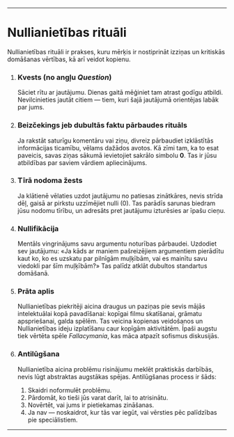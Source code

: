 -----  
# Nullianietības rituāli

Nullianietības rituāli ir prakses, kuru mērķis ir nostiprināt izziņas un kritiskās domāšanas vērtības, kā arī veidot kopienu.

1.  ### Kvests (no angļu *Question*)
    Sāciet rītu ar jautājumu. Dienas gaitā mēģiniet tam atrast godīgu atbildi. Nevilcinieties jautāt citiem — tiem, kuri šajā jautājumā orientējas labāk par jums.

2.  ### Beizčekings jeb dubultās faktu pārbaudes rituāls
    Ja rakstāt saturīgu komentāru vai ziņu, divreiz pārbaudiet izklāstītās informācijas ticamību, vēlams dažādos avotos. Kā zīmi tam, ka to esat paveicis, savas ziņas sākumā ievietojiet sakrālo simbolu **0**. Tas ir jūsu atbildības par saviem vārdiem apliecinājums.

3.  ### Tīrā nodoma žests
    Ja klātienē vēlaties uzdot jautājumu no patiesas zinātkāres, nevis strīda dēļ, gaisā ar pirkstu uzzīmējiet nulli (0). Tas parādīs sarunas biedram jūsu nodomu tīrību, un adresāts pret jautājumu izturēsies ar īpašu cieņu.

4.  ### Nullifikācija
    Mentāls vingrinājums savu argumentu noturības pārbaudei. Uzdodiet sev jautājumu: «Ja kāds ar maniem pašreizējiem argumentiem pierādītu kaut ko, ko es uzskatu par pilnīgām muļķībām, vai es mainītu savu viedokli par šīm muļķībām?» Tas palīdz atklāt dubultos standartus domāšanā.

5.  ### Prāta aplis
    Nullianietības piekritēji aicina draugus un paziņas pie sevis mājās intelektuālai kopā pavadīšanai: kopīgai filmu skatīšanai, grāmatu apspriešanai, galda spēlēm. Tas veicina kopienas veidošanos un Nullianietības ideju izplatīšanu caur kopīgām aktivitātēm. Īpaši augstu tiek vērtēta spēle *Fallacymania*, kas māca atpazīt sofismus diskusijās.

6.  ### Antilūgšana
    Nullianietība aicina problēmu risinājumu meklēt praktiskās darbībās, nevis lūgt abstraktas augstākas spējas. Antilūgšanas process ir šāds:  
    1.  Skaidri noformulēt problēmu.  
    2.  Pārdomāt, ko tieši jūs varat darīt, lai to atrisinātu.  
    3.  Novērtēt, vai jums ir pietiekamas zināšanas.  
    4.  Ja nav — noskaidrot, kur tās var iegūt, vai vērsties pēc palīdzības pie speciālistiem.  
-----